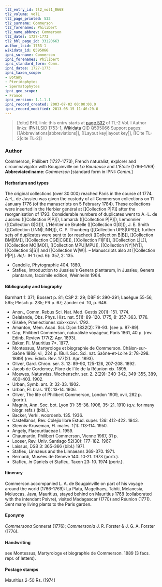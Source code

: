 ```yaml
---
tl2_entry_id: tl2_vol1_0668
tl2_volume: vol1
tl2_page_printed: 532
tl2_surname: Commerson
tl2_forenames: Philibert
tl2_name_abbrev: Commerson
tl2_dates: 1727-1773
tl2_bhl_page_id: 33120663
author_lsid: 1753-1
wikidata_id: Q595066
ipni_surname: Commerson
ipni_forenames: Philibert
ipni_standard_form: Comm.
ipni_dates: 1727-1773
ipni_taxon_scope: 
- Botany
- Pteridophytes
- Spermatophytes
ipni_geo_scope: 
- France
ipni_version: 1.1.1.1
ipni_record_created: 2003-07-02 00:00:00.0
ipni_record_modified: 2013-05-15 11:46:20.0
---
```


> [!cite] BHL link: this entry starts at [page 532](https://www.biodiversitylibrary.org/page/33120663) of TL-2 Vol. I
> Author links: [IPNI](https://www.ipni.org/a/1753-1) LSID 1753-1, [Wikidata](https://www.wikidata.org/wiki/Q595066) QID Q595066
> Support pages: [[Abbreviations|abbreviations]], [[Layout key|layout key]], [[Cite TL-2|cite TL-2]]

### Author

Commerson, Philibert (1727-1773), French naturalist, explorer and circumnavigator with Bougainville on *La Boudeuse* and *L'Étoile* (1766-1769) 
**Abbreviated name**: *Commerson* \[standard form in IPNI: *Comm.*\]

#### Herbarium and types

The original collections (over 30.000) reached Paris in the course of 1774. A.-L. de Jussieu was given the custody of all Commerson collections on 11 January 1776 (of the manuscripts on 5 February 1784). These collections were inserted in the Herbier général at [[Collection P|P]] after the reorganisation of 1793. Considerable numbers of duplicates went to A.-L. de Jussieu ([[Collection P|P]]), Lamarck ([[Collection P|P]]), Lemonnier ([[Collection G|G]]), L'Héritier de Brutelle ([[Collection G|G]]), J. E. Smith ([[Collection LINN|LINN]]), C. P. Thunberg ([[Collection UPS|UPS]]); further sets of duplicates were sent to (or reached) [[Collection B|B]], [[Collection BM|BM]], [[Collection CGE|CGE]], [[Collection FI|FI]], [[Collection L|L]], [[Collection MO|MO]], [[Collection MPU|MPU]], [[Collection NY|NY]], [[Collection S|S]] and [[Collection W|W]]. – Manuscripts also at [[Collection P|P]].
*Ref*.: IH 1 (ed. 6): 357, 2: 135.
- Candolle, Phytographie 404. 1880.
- Stafleu, Introduction to Jussieu's Genera plantarum, in Jussieu, Genera plantarum, facsimile edition, Weinheim 1964.

#### Bibliography and biography

Barnhart 1: 371; Bossert p. 81; CSP 2: 29; DBF 9: 390-391; Lasègue 55-56, 565; Plesch p. 235; PR p. 67; Zander ed. 10, p. 646.
- Anon., Comm. Rebus Sci. Nat. Med. Gestis 20(1): 151. 1774.
- Delalande, Obs. Phys. Hist. nat. 5(1): 89-120. 1775, 8: 357-363. 1776.
- Giseke, Praelectiones xxix-xxxvi. 1792.
- Amanton, Mém. Acad. Sci. Dijon 1832(2): 79-93. \[see p. 87-89\].
- Cap, Philibert Commerson, naturaliste voyageur, Paris 1861, 40 p. (rev. Edinb. Review 177(2) Apr. 1893).
- Baker, Fl. Mauritius 7\*. 1877.
- Montessus, Martyrologe et biographie de Commerson. Châlon-sur-Saône 1889, vii, 224 p. (Bull. Soc. Sci. nat. Saône-et-Loire 3: 78-298. 1889) (rev. Edinb. Rev. 177(2). Apr. 1893).
- Oliver, Gard. Chron. ser. 3. 12: 89-90, 125-126, 207-208. 1892.
- Jacob de Cordemoy, Flore de l'ile de la Réunion xix. 1895.
- Moewes, Naturwiss. Wochenschr. ser. 2. 2(29): 340-342, 349-355, 389, 400-403. 1902.
- Urban, Symb. ant. 3: 32-33. 1902.
- Urban, Fl. bras. 1(1): 13-14. 1906.
- Oliver, The life of Philibert Commerson, London 1909, xvii, 262 p. (portr.).
- Magnin, Ann. Soc. bot. Lyon 31: 35-36. 1906, 35: 21. 1910 (q.v. for many biogr. refs.) (bibl.).
- Backer, Verkl. woordenb. 135. 1936.
- Castellanos, Rev. Colejio libre Estud. super. 136: 412-422. 1943.
- Steenis-Kruseman, Fl. males. 1(1): 113-114. 1950.
- Angely, Flacourtiaceae I. 1959.
- Chaumartin, Philibert Commerson, Vienne 1967, 31 p.
- Looser, Rev. Univ. Santiago 52(30): 177-182. 1967.
- Laissus, DSB 3: 365-366 (bibl.) 1971.
- Stafleu, Linnaeus and the Linnaeans 369-370. 1971.
- Bernardi, Musées de Genève 140: 10-21. 1973 (portr.).
- Stafleu, *in* Daniels et Stafleu, Taxon 23: 10. 1974 (portr.).

#### Itinerary

Commerson accompanied L. A. de Bougainville on part of his voyage around the world (1766-1769): La Plata, Magelhaes, Tahiti, Melanesia, Moluccas, Java, Mauritius, stayed behind on Mauritius 1768 (collaborated with the intendant Poivre), visited Madagascar (1770) and Réunion (1771). Sent many living plants to the Paris garden.

#### Eponymy

*Commersona* Sonnerat (1776); *Commersonia* J. R. Forster & J. G. A. Forster (1776).

#### Handwriting

see Montessus, Martyrologe et biographie de Commerson. 1889 (3 facs. repr. of letters).

#### Postage stamps

Mauritius 2-50 Rs. (1974)

